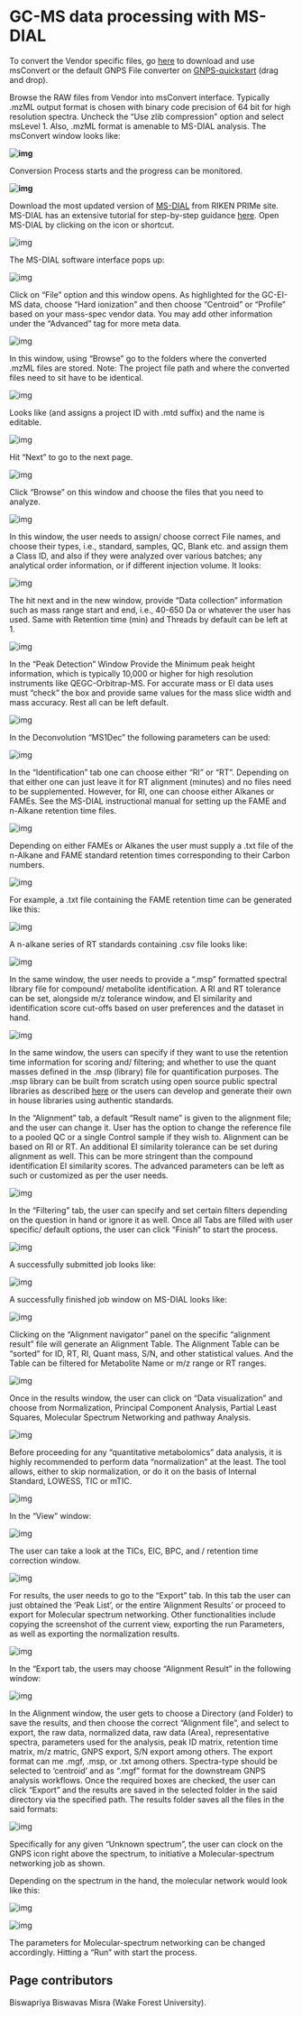 # GC-MS data processing with MS-DIAL

To convert the Vendor specific files, go [here](http://proteowizard.sourceforge.net/download.html) to download and use msConvert or the default GNPS File converter on [GNPS-quickstart](https://gnps-quickstart.ucsd.edu/conversion) (drag and drop).  

Browse the RAW files from Vendor into msConvert interface. Typically .mzML output format is chosen with binary code precision of 64 bit for high resolution spectra. Uncheck the “Use zlib compression” option and select msLevel 1. Also, .mzML format is amenable to MS-DIAL analysis. The msConvert window looks like:  

**![img](img/GC-MS_documentation/Fig_20.png)**

Conversion Process starts and the progress can be monitored.

**![img](img/GC-MS_documentation/Fig_21.png)**

Download the most updated version of [MS-DIAL](https://www.ncbi.nlm.nih.gov/pmc/articles/PMC4449330/) from RIKEN PRIMe site. MS-DIAL has an extensive tutorial  for step-by-step guidance [here](https://mtbinfo-team.github.io/mtbinfo.github.io/MS-DIAL/tutorial.html). Open MS-DIAL by clicking on the icon or shortcut.  

![img](img/GC-MS_documentation/Fig_22.png)

The MS-DIAL software interface pops up: 

![img](img/GC-MS_documentation/Fig_23.png)

Click on “File” option and this window opens. As highlighted for the GC-EI-MS data, choose “Hard ionization” and then choose “Centroid” or “Profile” based on your mass-spec vendor data. You may add other information under the “Advanced” tag for more meta data.  

![img](img/GC-MS_documentation/Fig_24.png)

In this window, using “Browse” go to the folders where the converted .mzML files are stored. Note: The project file path and where the converted files need to sit have to be identical.

![img](img/GC-MS_documentation/Fig_25.png)

Looks like (and assigns a project ID with .mtd suffix) and the name is editable.  

![img](img/GC-MS_documentation/Fig_26.png)

 Hit “Next” to go to the next page.

![img](img/GC-MS_documentation/Fig_27.png)

Click “Browse” on this window and choose the files that you need to analyze.

![img](img/GC-MS_documentation/Fig_28.png)

In this window, the user needs to assign/ choose correct File names, and choose their types, i.e., standard, samples, QC, Blank etc. and assign them a Class ID, and also if they were analyzed over various batches; any analytical order information, or if different injection volume. It looks:  

![img](img/GC-MS_documentation/Fig_29.png)

The hit next and in the new window, provide “Data collection” information such as mass range start and end, i.e., 40-650 Da or whatever the user has used. Same with Retention time (min) and Threads by default can be left at 1.

![img](img/GC-MS_documentation/Fig_30.png)

In the “Peak Detection” Window Provide the Minimum peak height information, which is typically 10,000 or higher for high resolution instruments like QEGC-Orbitrap-MS. For accurate mass or EI data uses must “check” the box and provide same values for the mass slice width and mass accuracy. Rest all can be left default.

![img](img/GC-MS_documentation/Fig_31.png)

In the Deconvolution “MS1Dec” the following parameters can be used:

![img](img/GC-MS_documentation/Fig_32.png)

In the “Identification” tab one can choose either “RI” or “RT”. Depending on that either one can just leave it for RT alignment (minutes) and no files need to be supplemented. However, for RI, one can choose either Alkanes or FAMEs. See the MS-DIAL instructional manual for setting up the FAME and n-Alkane retention time files. 

![img](img/GC-MS_documentation/Fig_33.png)

Depending on either FAMEs or Alkanes the user must supply a .txt file of the n-Alkane and FAME standard retention times corresponding to their Carbon numbers.

![img](img/GC-MS_documentation/Fig_34.png)

For example, a .txt file containing the FAME retention time can be generated like this:

![img](img/GC-MS_documentation/Fig_35.png)

A n-alkane series of RT standards containing .csv file looks like:

![img](img/GC-MS_documentation/Fig_36.png)

In the same window, the user needs to provide a “.msp” formatted spectral library file for compound/ metabolite identification. A RI and RT tolerance can be set, alongside m/z tolerance window, and EI similarity and identification score cut-offs based on user preferences and the dataset in hand.

![img](img/GC-MS_documentation/Fig_37.png)

In the same window, the users can specify if they want to use the retention time information for scoring and/ filtering; and whether to use the quant masses defined in the .msp (library) file for quantification purposes. The .msp library can be built from scratch using open source public spectral libraries as described [here](https://www.protocols.io/view/steps-for-building-an-open-source-ei-ms-mass-spect-8txhwpn) or the users can develop and generate their own in house libraries using authentic standards. 

In the “Alignment” tab, a default “Result name” is given to the alignment file; and the user can change it. User has the option to change the reference file to a pooled QC or a single Control sample if they wish to. Alignment can be based on RI or RT. An additional EI similarity tolerance can be set during alignment as well. This can be more stringent than the compound identification EI similarity scores. The advanced parameters can be left as such or customized as per the user needs. 

![img](img/GC-MS_documentation/Fig_38.png)

In the “Filtering” tab, the user can specify and set certain filters depending on the question in hand or ignore it as well. Once all Tabs are filled with user specific/ default options, the user can click “Finish” to start the process. 

![img](img/GC-MS_documentation/Fig_39.png)

A successfully submitted job looks like:  

![img](img/GC-MS_documentation/Fig_40.png)

A successfully finished job window on MS-DIAL looks like:  

![img](img/GC-MS_documentation/Fig_41.png)

Clicking on the “Alignment navigator” panel on the specific “alignment result” file will generate an Alignment Table. The Alignment Table can be “sorted” for ID, RT, RI, Quant mass, S/N, and other statistical values. And the Table can be filtered for Metabolite Name or m/z range or RT ranges. 

![img](img/GC-MS_documentation/Fig_42.png)

Once in the results window, the user can click on “Data visualization” and choose from Normalization, Principal Component Analysis, Partial Least Squares, Molecular Spectrum Networking and pathway Analysis. 

![img](img/GC-MS_documentation/Fig_43.png)

Before proceeding for any “quantitative metabolomics” data analysis, it is highly recommended to perform data “normalization” at the least. The tool allows, either to skip normalization, or do it on the basis of Internal Standard, LOWESS, TIC or mTIC. 

![img](img/GC-MS_documentation/Fig_44.png)

In the “View” window:

![img](img/GC-MS_documentation/Fig_45.png)

The user can take a look at the TICs, EIC, BPC, and / retention time correction window. 

![img](img/GC-MS_documentation/Fig_46.png)

For results, the user needs to go to the “Export” tab. In this tab the user can just obtained the ‘Peak List’, or the entire ‘Alignment Results’ or proceed to export for Molecular spectrum networking. Other functionalities include copying the screenshot of the current view, exporting the run Parameters, as well as exporting the normalization results.

![img](img/GC-MS_documentation/Fig_47.png)

In the “Export tab, the users may choose “Alignment Result” in the following window:  

![img](img/GC-MS_documentation/Fig_48.png)

In the Alignment window, the user gets to choose a Directory (and Folder) to save the results, and then choose the correct “Alignment file”, and select to export, the raw data, normalized data, raw data (Area), representative spectra, parameters used for the analysis, peak ID matrix, retention time matrix, m/z matric, GNPS export, S/N export among others. The export format can me .mgf, .msp, or .txt among others. Spectra-type should be selected to ‘centroid’ and as “.mgf” format for the downstream GNPS analysis workflows. Once the required boxes are checked, the user can click “Export” and the results are saved in the selected folder in the said directory via the specified path. The results folder saves all the files in the said formats:

![img](img/GC-MS_documentation/Fig_49.png)

Specifically for any given “Unknown spectrum”, the user can clock on the GNPS icon right above the spectrum, to initiative a Molecular-spectrum networking job as shown.

Depending on the spectrum in the hand, the molecular network would look like this:

![img](img/GC-MS_documentation/Fig_50.png)

![img](img/GC-MS_documentation/Fig_51.png)

The parameters for Molecular-spectrum networking can be changed accordingly. Hitting a “Run” with start the process.   

## Page contributors
Biswapriya Biswavas Misra (Wake Forest University).
